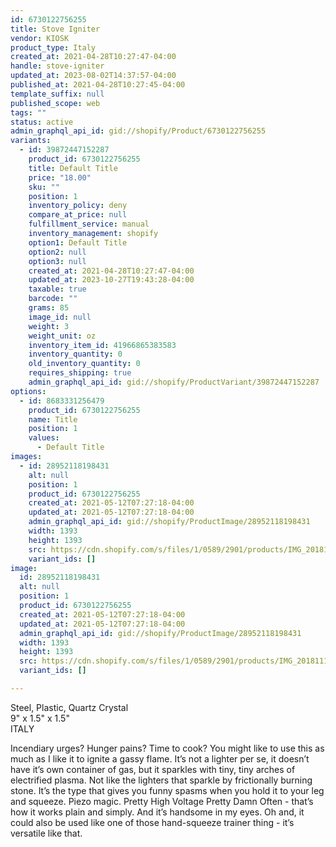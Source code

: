 ```yaml
---
id: 6730122756255
title: Stove Igniter
vendor: KIOSK
product_type: Italy
created_at: 2021-04-28T10:27:47-04:00
handle: stove-igniter
updated_at: 2023-08-02T14:37:57-04:00
published_at: 2021-04-28T10:27:45-04:00
template_suffix: null
published_scope: web
tags: ""
status: active
admin_graphql_api_id: gid://shopify/Product/6730122756255
variants:
  - id: 39872447152287
    product_id: 6730122756255
    title: Default Title
    price: "18.00"
    sku: ""
    position: 1
    inventory_policy: deny
    compare_at_price: null
    fulfillment_service: manual
    inventory_management: shopify
    option1: Default Title
    option2: null
    option3: null
    created_at: 2021-04-28T10:27:47-04:00
    updated_at: 2023-10-27T19:43:28-04:00
    taxable: true
    barcode: ""
    grams: 85
    image_id: null
    weight: 3
    weight_unit: oz
    inventory_item_id: 41966865383583
    inventory_quantity: 0
    old_inventory_quantity: 0
    requires_shipping: true
    admin_graphql_api_id: gid://shopify/ProductVariant/39872447152287
options:
  - id: 8683331256479
    product_id: 6730122756255
    name: Title
    position: 1
    values:
      - Default Title
images:
  - id: 28952118198431
    alt: null
    position: 1
    product_id: 6730122756255
    created_at: 2021-05-12T07:27:18-04:00
    updated_at: 2021-05-12T07:27:18-04:00
    admin_graphql_api_id: gid://shopify/ProductImage/28952118198431
    width: 1393
    height: 1393
    src: https://cdn.shopify.com/s/files/1/0589/2901/products/IMG_20181118_143557_bf1a2996-e52d-4e33-8367-11db013d6c78.jpg?v=1620818838
    variant_ids: []
image:
  id: 28952118198431
  alt: null
  position: 1
  product_id: 6730122756255
  created_at: 2021-05-12T07:27:18-04:00
  updated_at: 2021-05-12T07:27:18-04:00
  admin_graphql_api_id: gid://shopify/ProductImage/28952118198431
  width: 1393
  height: 1393
  src: https://cdn.shopify.com/s/files/1/0589/2901/products/IMG_20181118_143557_bf1a2996-e52d-4e33-8367-11db013d6c78.jpg?v=1620818838
  variant_ids: []

---
```


Steel, Plastic, Quartz Crystal  
9" x 1.5" x 1.5"  
ITALY

Incendiary urges? Hunger pains? Time to cook? You might like to use this as much as I like it to ignite a gassy flame. It’s not a lighter per se, it doesn’t have it’s own container of gas, but it sparkles with tiny, tiny arches of electrified plasma. Not like the lighters that sparkle by frictionally burning stone. It’s the type that gives you funny spasms when you hold it to your leg and squeeze. Piezo magic. Pretty High Voltage Pretty Damn Often - that’s how it works plain and simply. And it’s handsome in my eyes. Oh and, it could also be used like one of those hand-squeeze trainer thing - it’s versatile like that.
